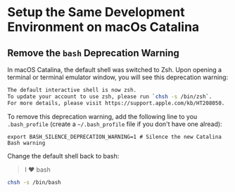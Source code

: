 # Setup the Same Development Environment on macOs Catalina

## Remove the `bash` Deprecation Warning

In macOS Catalina, the default shell was switched to Zsh.
Upon opening a terminal or terminal emulator window, you will see this deprecation warning:

```bash
The default interactive shell is now zsh.
To update your account to use zsh, please run `chsh -s /bin/zsh`.
For more details, please visit https://support.apple.com/kb/HT208050.
```

To remove this deprecation warning, add the following line to you `.bash_profile` 
(create a `~/.bash_profile` file if you don't have one alread):

```
export BASH_SILENCE_DEPRECATION_WARNING=1 # Silence the new Catalina Bash warning
```

Change the default shell back to bash:

> I ❤️ bash 

```bash
chsh -s /bin/bash
```
